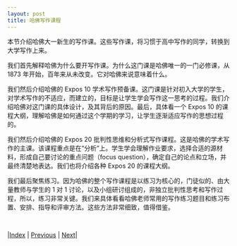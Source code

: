 ```yaml
---
layout: post
title: 哈佛写作课程
---
```


本节介绍哈佛大一新生的写作课。这些写作课，将习惯于高中写作的同学，转换到大学写作上来。

我们首先解释哈佛为什么要开写作课。为什么这门课是哈佛唯一的一门必修课，从 1873 年开始，百年来从未改变。它对哈佛来说意味着什么。

我们然后介绍哈佛的 Expos 10 学术写作预备课。这门课是针对初入大学的学生，对学术写作的不适应，而建立的，目标是让学生学会写作这一思考的过程。我们介绍哈佛对这门课的具体设计，及其背后的原因。最后，具体看一个 Expos 10 的课程大纲，理解哈佛是如何通过这个学期的学习，让学生逐渐适应写作的思想过程的。

我们然后介绍哈佛的 Expos 20 批判性思维和分析式写作课程。这是哈佛的学术写作的主课。该课程重点是在“分析”上。学生学会理解作业要求，选择合适的源材料，形成自己要讨论的重点问题（focus question），确定自己的论点和立场，并最终清楚地表达。我们也将介绍各种 Expos 20 的课程大纲。

我们最后聚焦练习。因为哈佛的整个写作课程是以练习为核心的，门徒似的、由大量教师与学生的 1 对 1 讨论，以及小组研讨组成的，非独立批判性思考和写作过程，所以，练习非常关键。我们来具体看看哈佛老师常用的写作练习题目和练习布置、安排、指导和评审方法。这些方法非常细致，值得借鉴。

<br/>

|[Index](../../) | [Previous](2-8-value) | [Next](3-2-value)|